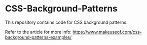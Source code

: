 # CSS-Background-Patterns
This repository contains code for CSS background patterns.

Refer to the article for more info: https://www.makeuseof.com/css-background-patterns-examples/
